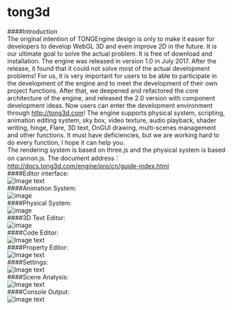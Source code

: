 # tong3d
####Introduction  
The original intention of TONGEngine design is only to make it easier for developers to develop WebGL 3D and even improve 2D in the future. It is our ultimate goal to solve the actual problem. It is free of download and installation. The engine was released in version 1.0 in July 2017. After the release, it found that it could not solve most of the actual development problems! For us, it is very important for users to be able to participate in the development of the engine and to meet the development of their own project functions. After that, we deepened and refactored the core architecture of the engine, and released the 2.0 version with component development ideas. Now users can enter the development environment through http://tong3d.com! The engine supports physical system, scripting, animation editing system, sky box, video texture, audio playback, shader writing, hinge, Flare, 3D text, OnGUI drawing, multi-scenes management and other functions. It must have deficiencies, but we are working hard to do every function, I hope it can help you.   
The rendering system is based on three.js and the physical system is based on cannon.js.
The document address：http://docs.tong3d.com/engine/pro/cn/guide-index.html  
####Editor interface:  
![Image text](http://p2zwa66ps.bkt.clouddn.com/tong_editor.png)  
####Animation System:  
![image](http://p3q4wq7vl.bkt.clouddn.com/aniEdi.gif)   
####Physical System:    
![image](http://p3q4wq7vl.bkt.clouddn.com/physiAni.gif)  
####3D Text Editor:  
![image](http://p2zwa66ps.bkt.clouddn.com/xihuatext3d.png)  
####Code Editor:  
![Image text](http://p2zwa66ps.bkt.clouddn.com/script.png)  
####Property Editor:  
![Image text](http://p2zwa66ps.bkt.clouddn.com/attribute.png)  
####Settings:  
![Image text](http://p2zwa66ps.bkt.clouddn.com/Settings.png)  
####Scene Analysis:  
![Image text](http://p2zwa66ps.bkt.clouddn.com/profile.png)  
####Console Output:  
![Image text](http://p2zwa66ps.bkt.clouddn.com/console.png)  